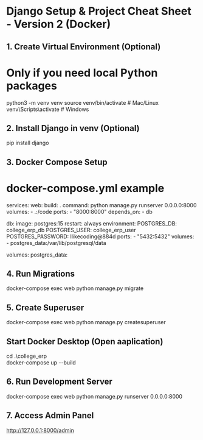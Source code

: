# Django Setup & Project Cheat Sheet - Version 2 (Docker)

## 1. Create Virtual Environment (Optional)

# Only if you need local Python packages
python3 -m venv venv
source venv/bin/activate  # Mac/Linux
venv\Scripts\activate      # Windows

## 2. Install Django in venv (Optional)

pip install django

## 3. Docker Compose Setup

# docker-compose.yml example

services:
  web:
    build: .
    command: python manage.py runserver 0.0.0.0:8000
    volumes:
      - .:/code
    ports:
      - "8000:8000"
    depends_on:
      - db

  db:
    image: postgres:15
    restart: always
    environment:
      POSTGRES_DB: college_erp_db
      POSTGRES_USER: college_erp_user
      POSTGRES_PASSWORD: Ilikecoding@884d
    ports:
      - "5432:5432"
    volumes:
      - postgres_data:/var/lib/postgresql/data

volumes:
  postgres_data:

## 4. Run Migrations

docker-compose exec web python manage.py migrate

## 5. Create Superuser

docker-compose exec web python manage.py createsuperuser

## Start Docker Desktop  (Open aaplication)
cd .\college_erp\
docker-compose up --build 

## 6. Run Development Server
docker-compose exec web python manage.py runserver 0.0.0.0:8000

## 7. Access Admin Panel

http://127.0.0.1:8000/admin

